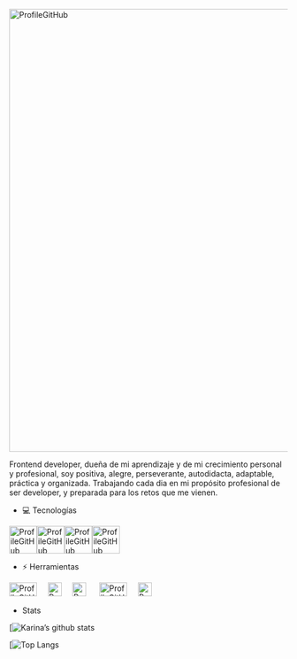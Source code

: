 <p align=”center”>

<img width="800" alt="ProfileGitHub" src="https://user-images.githubusercontent.com/7150868/139152654-9426ed09-414a-408c-ac2a-dca7834fc947.png">

</p>

Frontend developer,  dueña de mi aprendizaje y de mi crecimiento personal y profesional, soy positiva, alegre, perseverante, autodidacta, adaptable, práctica y organizada. Trabajando cada dia en mi propósito profesional de ser developer, y preparada para los retos que me vienen. 

- 💻  Tecnologías<br>

<img width="50" height="50" alt="ProfileGitHub" src="https://user-images.githubusercontent.com/7150868/139155293-6437617f-8992-4ed1-92b6-64bf84ea5c82.png"><img width="50" height="50" alt="ProfileGitHub" src="https://user-images.githubusercontent.com/7150868/139155295-b76beda7-fa4b-47b6-8e8e-d0e575f6ec9e.png"><img width="50" height="50" alt="ProfileGitHub" src="https://user-images.githubusercontent.com/7150868/139155297-a6f1c1b4-5ddb-4409-bd98-a744ef5fbbdb.png"><img width="50" height="50" alt="ProfileGitHub" src="https://user-images.githubusercontent.com/7150868/139155289-e3972c6a-e88b-43b4-afaa-d0ade2ab52f4.png">

- ⚡  Herramientas<br>

<img width="50" height="25" alt="ProfileGitHub" src="https://user-images.githubusercontent.com/7150868/139156594-c645c204-c97d-4935-aff1-a6582af11301.png"> &nbsp;&nbsp;&nbsp;&nbsp;<img width="25" height="25" alt="ProfileGitHub" src="https://user-images.githubusercontent.com/7150868/139156596-7ff15a0c-8d89-4a05-9573-0c4aa2d962a6.png"> &nbsp;&nbsp;&nbsp;&nbsp;<img width="25" height="25" alt="ProfileGitHub" src="https://user-images.githubusercontent.com/7150868/139156597-7aeef48f-9b4e-4b33-b623-fed9bec47e4f.png"> &nbsp;&nbsp;&nbsp;&nbsp;
<img width="50" height="25" alt="ProfileGitHub" src="https://user-images.githubusercontent.com/7150868/139156599-097f21da-2c3e-49a4-a473-040104423c6c.png"> &nbsp;&nbsp;&nbsp;&nbsp;<img width="25" height="25" alt="ProfileGitHub" src="https://user-images.githubusercontent.com/7150868/139156601-455852e5-6e3c-4e83-8026-793f416dbceb.png">

-  Stats

[![Karina’s github stats](https://github-readme-stats.vercel.app/api?username=akdavila2&show_icons=true&theme=onedark)

[![Top Langs](https://github-readme-stats.vercel.app/api/top-langs/?username=akdavila2&show_icons=true&theme=onedark)








